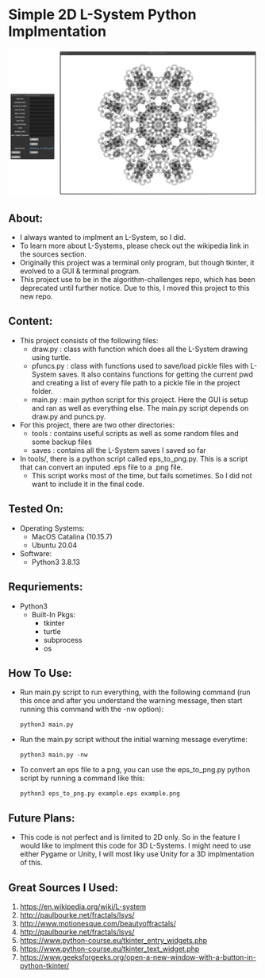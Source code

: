 # Simple 2D L-System Python Implmentation

<img width="1920" alt="1" src="./assets/demo_img.png">

## About:
- I always wanted to implment an L-System, so I did.
- To learn more about L-Systems, please check out the wikipedia link in the sources section.
- Originally this project was a terminal only program, but though tkinter, it evolved to a GUI & terminal program.
- This project use to be in the algorithm-challenges repo, which has been deprecated until further notice. Due to this, I moved this project to this new repo.

## Content:
- This project consists of the following files:
	- draw.py : class with function which does all the L-System drawing using turtle.
	- pfuncs.py : class with functions used to save/load pickle files with L-System saves. It also contains functions for getting the current pwd and creating a list of every file path to a pickle file in the project folder.
	- main.py : main python script for this project. Here the GUI is setup and ran as well as everything else. The main.py script depends on draw.py and puncs.py.
- For this project, there are two other directories:
	- tools : contains useful scripts as well as some random files and some backup files
	- saves : contains all the L-System saves I saved so far
- In tools/, there is a python script called eps_to_png.py. This is a script that can convert an inputed .eps file to a .png file.
	- This script works most of the time, but fails sometimes. So I did not want to include it in the final code.

## Tested On:
- Operating Systems:
	- MacOS Catalina (10.15.7)
	- Ubuntu 20.04
- Software:
	- Python3 3.8.13

## Requriements:
- Python3
	- Built-In Pkgs:
		- tkinter
		- turtle
		- subprocess
		- os

## How To Use:
- Run main.py script to run everything, with the following command (run this once and after you understand the warning message, then start running this command with the -nw option):
	```
	python3 main.py
	```
- Run the main.py script without the initial warning message everytime:
	```
	python3 main.py -nw
	```
- To convert an eps file to a png, you can use the eps_to_png.py python script by running a command like this:

	```
	python3 eps_to_png.py example.eps example.png
	```

## Future Plans:
- This code is not perfect and is limited to 2D only. So in the feature I would like to implment this code for 3D L-Systems. I might need to use either Pygame or Unity, I will most liky use Unity for a 3D implmentation of this.

## Great Sources I Used:
1. https://en.wikipedia.org/wiki/L-system
2. http://paulbourke.net/fractals/lsys/
3. http://www.motionesque.com/beautyoffractals/
4. http://paulbourke.net/fractals/lsys/
5. https://www.python-course.eu/tkinter_entry_widgets.php
6. https://www.python-course.eu/tkinter_text_widget.php
7. https://www.geeksforgeeks.org/open-a-new-window-with-a-button-in-python-tkinter/
